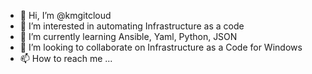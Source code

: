 - 👋 Hi, I’m @kmgitcloud
- 👀 I’m interested in automating Infrastructure as a code
- 🌱 I’m currently learning Ansible, Yaml, Python, JSON
- 💞️ I’m looking to collaborate on Infrastructure as a Code for Windows
- 📫 How to reach me ...

<!---
kmgitcloud/kmgitcloud is a ✨ special ✨ repository because its `README.md` (this file) appears on your GitHub profile.
You can click the Preview link to take a look at your changes.
--->
